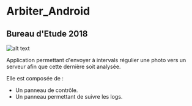 # Arbiter_Android
## Bureau d'Etude 2018
![alt text](http://www.math.univ-toulouse.fr/~roche/index_fichiers/upslogo.gif)

Application permettant d'envoyer à intervals régulier une photo vers un serveur afin que cette dernière soit analysée.

Elle est composée de :
* Un panneau de contrôle.
* Un panneau permettant de suivre les logs.